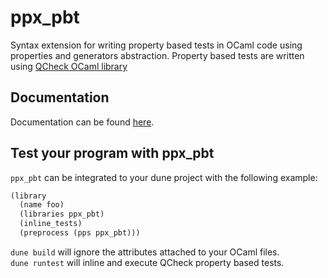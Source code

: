 ppx_pbt
=========
Syntax extension for writing property based tests in OCaml code using properties
and generators abstraction.
Property based tests are written using [QCheck OCaml library](https://github.com/c-cube/qcheck)

Documentation
--------------
Documentation can be found [here](https://vch9.github.io/ppx_pbt/dev/ppx_pbt/index.html).

Test your program with ppx_pbt
---------------------------------

`ppx_pbt` can be integrated to your dune project with the following example:

```ocaml
(library
  (name foo)
  (libraries ppx_pbt)
  (inline_tests)
  (preprocess (pps ppx_pbt)))
```

`dune build` will ignore the attributes attached to your OCaml files.  
`dune runtest` will inline and execute QCheck property based tests.
